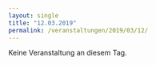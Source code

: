 ```yaml
---
layout: single
title: "12.03.2019"
permalink: /veranstaltungen/2019/03/12/
---
```


Keine Veranstaltung an diesem Tag.
